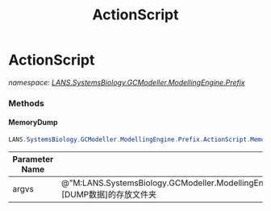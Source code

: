 ﻿---
title: ActionScript
---

# ActionScript
_namespace: [LANS.SystemsBiology.GCModeller.ModellingEngine.Prefix](N-LANS.SystemsBiology.GCModeller.ModellingEngine.Prefix.html)_





### Methods

#### MemoryDump
```csharp
LANS.SystemsBiology.GCModeller.ModellingEngine.Prefix.ActionScript.MemoryDump(System.String)
```


|Parameter Name|Remarks|
|--------------|-------|
|argvs|@"M:LANS.SystemsBiology.GCModeller.ModellingEngine.EngineSystem.Engine.GCModeller.MemoryDump(System.String)"[DUMP数据]的存放文件夹|



